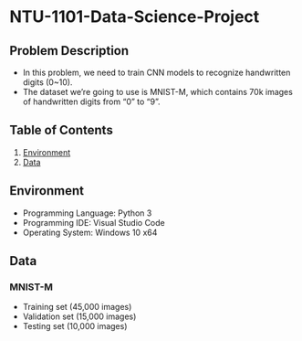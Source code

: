 # NTU-1101-Data-Science-Project

## Problem Description
* In this problem, we need to train CNN models to recognize handwritten digits (0~10). 
* The dataset we’re going to use is MNIST-M, which contains 70k images of handwritten digits from “0” to “9”. 

## Table of Contents
<!--ts-->
   1. [Environment](https://github.com/firejetz/NTU-1101-Data-Science-Project/edit/main/README.md#Wnvironment)
   2. [Data](https://github.com/firejetz/NTU-1101-Data-Science-Project/edit/main/README.md#Data)
<!--te-->


## Environment
* Programming Language: Python 3
* Programming IDE: Visual Studio Code
* Operating System: Windows 10 x64

## Data
### MNIST-M
* Training set (45,000 images)
* Validation set (15,000 images)
* Testing set (10,000 images)
